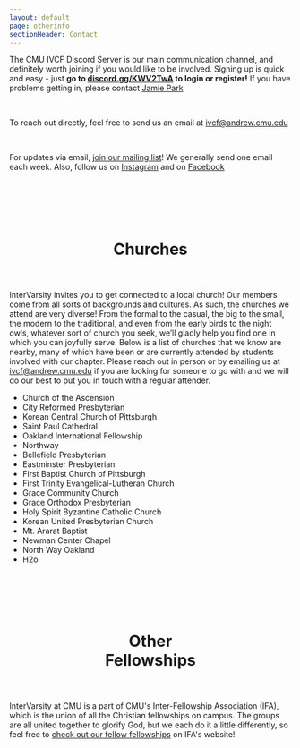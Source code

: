 ```yaml
---
layout: default
page: otherinfo
sectionHeader: Contact
---
```


<p>
	The CMU IVCF Discord Server is our main communication channel, and definitely worth joining if you would like to be involved. Signing up is quick and easy - just <b>go to <a href="https://discord.gg/KWV2TwA" target="_blank">discord.gg/KWV2TwA</a> to login or register!</b>
	If you have problems getting in, please contact <a href="mailto:jamiepark@cmu.edu">Jamie Park</a>
</p>
<!-- <p>
	The CMU IVCF Slack workspace is our main communication channel, and definitely worth joining if you would like to be involved. Signing up is quick and easy:
</p>
<p>
	<ol>
		<li>Go to <a href="{{ 'https://cmuivcf.slack.com/signup' | absolute_url }}" target="_blank">cmuivcf.slack.com/signup</a></li>
		<li>Enter your Andrew ID</li>
		<li>Click "Create Account"</li>
	</ol>
<p>
<p>
	Note: if you would like to create an account with a different email address please contact <a href="mailto:jamiepark@cmu.edu">Jamie Park</a>
</p> -->
<br/>
<p>
	To reach out directly, feel free to send us an email at <a href="mailto:ivcf@andrew.cmu.edu">ivcf@andrew.cmu.edu</a>
</p>
<br/>
<p>
	For updates via email, <a target="_blank" href="https://lists.andrew.cmu.edu/mailman/listinfo/ivcf-misc">join our mailing list</a>! We generally send one email each week. Also, follow us on <a target="_blank" href="https://www.instagram.com/cmuiv_undergrad/">Instagram</a> and on <a target="_blank" href="https://www.facebook.com/cmu.ivcf/">Facebook</a>
</p>
<br/><br/><br/><br/>
<header class="section-header">
	<h1>Churches</h1>
</header>
<p>
	InterVarsity invites you to get connected to a local church! Our members come from all sorts of backgrounds and cultures. As such, the churches we attend are very diverse! From the formal to the casual, the big to the small, the modern to the traditional, and even from the early birds to the night owls, whatever sort of church you seek, we&rsquo;ll gladly help you find one in which you can joyfully serve. Below is a list of churches that we know are nearby, many of which have been or are currently attended by students involved with our chapter. Please reach out in person or by emailing us at <a href="ivcf@andrew.cmu.edu">ivcf@andrew.cmu.edu</a> if you are looking for someone to go with and we will do our best to put you in touch with a regular attender.
</p>
<div class="churches">
	<ul>
		<li>Church of the Ascension</li>
		<li>City Reformed Presbyterian</li>
		<li>Korean Central Church of Pittsburgh</li>
		<li>Saint Paul Cathedral</li>
		<li>Oakland International Fellowship</li>
		<li>Northway</li>
		<li>Bellefield Presbyterian</li>
		<li>Eastminster Presbyterian</li>
		<li>First Baptist Church of Pittsburgh</li>
		<li>First Trinity Evangelical-Lutheran Church</li>
		<li>Grace Community Church</li>
		<li>Grace Orthodox Presbyterian</li>
		<li>Holy Spirit Byzantine Catholic Church</li>
		<li>Korean United Presbyterian Church</li>
		<li>Mt. Ararat Baptist</li>
		<li>Newman Center Chapel</li>
		<li>North Way Oakland</li>
		<li>H2o</li>
	</ul>
<!--
	<div class="tricolumn">
		<h2>Churches we attend</h2>
		<p><a href="http://www.ascensionpittsburgh.org/">Church of the Ascension</a></p>
		<div class="contact"><a href="mailto:ascension@cmuintervarsity.org">ascension@cmuintervarsity.org</a></div>
		<p><a href="http://www.cityreformed.org/">City Reformed Presbyterian Church</a></p>
		<div class="contact"><a href="mailto:cityreformed@cmuintervarsity.org">cityreformed@cmuintervarsity.org</a></div>
		<p><a href="http://www.centralchurchpitt.com/">Korean Central Church of Pittsburgh</a></p>
		<div class="contact"><a href="mailto:koreancentral@cmuintervarsity.org">koreancentral@cmuintervarsity.org</a></div>
		<p><a href="http://www.catholic-church.org/st.paulcathedralpgh/">Saint Paul Cathedral</a></p>
		<div class="contact"><a href="mailto:saintpaul@cmuintervarsity.org">saintpaul@cmuintervarsity.org</a></div>
		<p><a href="http://oif.pccoakland.org/">Oakland International Fellowship</a></p>
		<div class="contact"><a href="mailto:oaklanditl@cmuintervarsity.org">oaklanditl@cmuintervarsity.org</a></div>
		<p><a href="http://www.bellefield.org/">Bellefield Presybterian Church</a></p>
		<div class="contact"><a href="mailto:bellefield@cmuintervarsity.org">bellefield@cmuintervarsity.org</a></div>
		<p><a href="http://www.northway.org/">Northway</a></p>
		<div class="contact"><a href="mailto:northway@cmuintervarsity.org">northway@cmuintervarsity.org</a></div>
	</div>
	<div class="tricolumn">
		<h2>Other area churches</h2>
		<p>Bellefield Presbyterian</p>
		<p>Eastminster Presbyterian</p>
		<p>First Baptist Church of Pittsburgh</p>
		<p>First Trinity Evangelical-Lutheran Church</p>
		<p>Grace Community Church</p>
		<p>Grace Orthodox Presbyterian</p>
		<p>Holy Spirit Byzantine Catholic Church</p>
		<p>Korean United Presbyterian Church</p>
		<p>Mt. Ararat Baptist</p>
		<p>Newman Center Chapel</p>
		<p>North Way Oakland</p>
	</div>
-->
</div>

<br/><br/><br/><br/>
<header class="section-header">
	<h1>Other <br class="responsive-br"/>Fellowships</h1>
</header>
<p class="affiliations">
	InterVarsity at CMU is a part of CMU's Inter-Fellowship Association (IFA), which is the union of all the Christian fellowships on campus. The groups are all united together to glorify God, but we each do it a little differently, so feel free to <a href="http://christatcmu.com/fellowships.html" target="_blank">check out our fellow fellowships</a> on IFA's website!
</p>